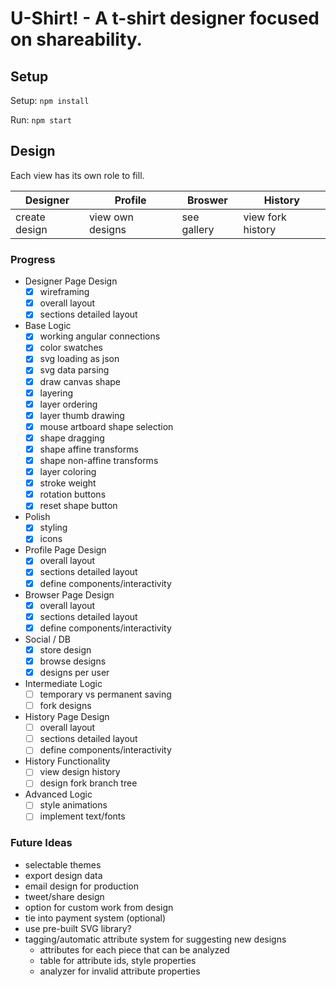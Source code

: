 # U-Shirt! - A t-shirt designer focused on shareability.

<!-- [__Live Demo__](https://aoswalt.github.io/u-shirt) -->

## Setup

Setup: `npm install`

Run: `npm start`

## Design

Each view has its own role to fill.

|Designer|Profile|Broswer|History|
|---|---|---|---|
|create design|view own designs|see gallery|view fork history|

### Progress
- Designer Page Design
    + [x] wireframing
    + [x] overall layout
    + [x] sections detailed layout
- Base Logic
    + [x] working angular connections
    + [x] color swatches
    + [x] svg loading as json
    + [x] svg data parsing
    + [x] draw canvas shape
    + [x] layering
    + [x] layer ordering
    + [x] layer thumb drawing
    + [x] mouse artboard shape selection
    + [x] shape dragging
    + [x] shape affine transforms
    + [x] shape non-affine transforms
    + [x] layer coloring
    + [x] stroke weight
    + [x] rotation buttons
    + [x] reset shape button
- Polish
    + [x] styling
    + [x] icons
- Profile Page Design
    + [x] overall layout
    + [x] sections detailed layout
    + [x] define components/interactivity
- Browser Page Design
    + [x] overall layout
    + [x] sections detailed layout
    + [x] define components/interactivity
- Social / DB
    + [x] store design
    + [x] browse designs
    + [x] designs per user
- Intermediate Logic
    + [ ] temporary vs permanent saving
    + [ ] fork designs
- History Page Design
    + [ ] overall layout
    + [ ] sections detailed layout
    + [ ] define components/interactivity
- History Functionality
    + [ ] view design history
    + [ ] design fork branch tree
- Advanced Logic
    + [ ] style animations
    + [ ] implement text/fonts

### Future Ideas
- selectable themes
- export design data
- email design for production
- tweet/share design
- option for custom work from design
- tie into payment system (optional)
- use pre-built SVG library?
- tagging/automatic attribute system for suggesting new designs
    + attributes for each piece that can be analyzed
    + table for attribute ids, style properties
    + analyzer for invalid attribute properties
